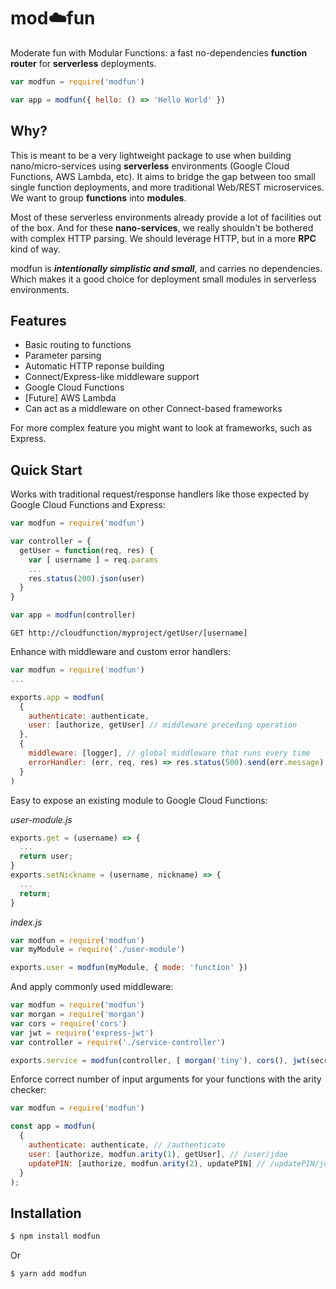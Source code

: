# mod:cloud:fun

Moderate fun with Modular Functions: a fast no-dependencies **function router** for **serverless** deployments.

```js
var modfun = require('modfun')

var app = modfun({ hello: () => 'Hello World' })
```

## Why?

This is meant to be a very lightweight package to use when building nano/micro-services using **serverless** environments (Google Cloud Functions, AWS Lambda, etc). It aims to bridge the gap between too small single function deployments, and more traditional Web/REST microservices. We want to group **functions** into **modules**.

Most of these serverless environments already provide a lot of facilities out of the box. And for these **nano-services**, we really shouldn't be bothered with complex HTTP parsing. We should leverage HTTP, but in a more **RPC** kind of way.

modfun is **_intentionally simplistic and small_**, and carries no dependencies. Which makes it a good choice for deployment small modules in serverless environments.

## Features
  * Basic routing to functions
  * Parameter parsing
  * Automatic HTTP reponse building
  * Connect/Express-like middleware support
  * Google Cloud Functions
  * [Future] AWS Lambda
  * Can act as a middleware on other Connect-based frameworks

For more complex feature you might want to look at frameworks, such as Express.

## Quick Start

Works with traditional request/response handlers like those expected by Google Cloud Functions and Express:

```js
var modfun = require('modfun')

var controller = {
  getUser = function(req, res) {
    var [ username ] = req.params
    ...
    res.status(200).json(user)
  }
}

var app = modfun(controller)
```

```
GET http://cloudfunction/myproject/getUser/[username]
```

Enhance with middleware and custom error handlers:

```js
var modfun = require('modfun')
...

exports.app = modfun(
  {
    authenticate: authenticate,
    user: [authorize, getUser] // middleware preceding operation
  },
  {
    middleware: [logger], // global middleware that runs every time
    errorHandler: (err, req, res) => res.status(500).send(err.message) // custom error handler
  }
)
```

Easy to expose an existing module to Google Cloud Functions:

*user-module.js*
```js
exports.get = (username) => {
  ...
  return user;
}
exports.setNickname = (username, nickname) => {
  ...
  return;
}
```

*index.js*
```js
var modfun = require('modfun')
var myModule = require('./user-module')

exports.user = modfun(myModule, { mode: 'function' })
```

And apply commonly used middleware:

```js
var modfun = require('modfun')
var morgan = require('morgan')
var cors = require('cors')
var jwt = require('express-jwt')
var controller = require('./service-controller')

exports.service = modfun(controller, [ morgan('tiny'), cors(), jwt(secret) ])
```

Enforce correct number of input arguments for your functions with the arity checker:

```js
var modfun = require('modfun')

const app = modfun(
  {
    authenticate: authenticate, // /authenticate
    user: [authorize, modfun.arity(1), getUser], // /user/jdoe
    updatePIN: [authorize, modfun.arity(2), updatePIN] // /updatePIN/jdoe/9876
  }
);
```

## Installation

```bash
$ npm install modfun
```

Or

```bash
$ yarn add modfun
```
